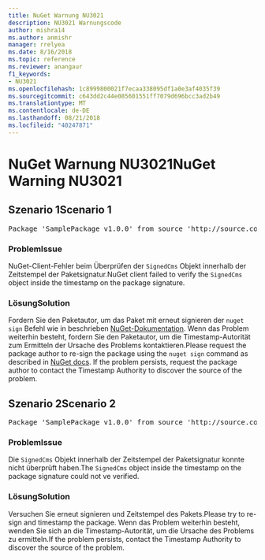 ```yaml
---
title: NuGet Warnung NU3021
description: NU3021 Warnungscode
author: mishra14
ms.author: anmishr
manager: rrelyea
ms.date: 8/16/2018
ms.topic: reference
ms.reviewer: anangaur
f1_keywords:
- NU3021
ms.openlocfilehash: 1c8999800021f7ecaa338095df1a0e3af4035f39
ms.sourcegitcommit: c643dd2c44e085601551ff7079d696bcc3ad2b49
ms.translationtype: MT
ms.contentlocale: de-DE
ms.lasthandoff: 08/21/2018
ms.locfileid: "40247871"
---
```

# <a name="nuget-warning-nu3021"></a><span data-ttu-id="45c04-103">NuGet Warnung NU3021</span><span class="sxs-lookup"><span data-stu-id="45c04-103">NuGet Warning NU3021</span></span>

## <a name="scenario-1"></a><span data-ttu-id="45c04-104">Szenario 1</span><span class="sxs-lookup"><span data-stu-id="45c04-104">Scenario 1</span></span>

<pre>Package 'SamplePackage v1.0.0' from source 'http://source.com/index.json': The primary signature's timestamp signature validation failed.</pre>

### <a name="issue"></a><span data-ttu-id="45c04-105">Problem</span><span class="sxs-lookup"><span data-stu-id="45c04-105">Issue</span></span>

<span data-ttu-id="45c04-106">NuGet-Client-Fehler beim Überprüfen der `SignedCms` Objekt innerhalb der Zeitstempel der Paketsignatur.</span><span class="sxs-lookup"><span data-stu-id="45c04-106">NuGet client failed to verify the `SignedCms` object inside the timestamp on the package signature.</span></span>


### <a name="solution"></a><span data-ttu-id="45c04-107">Lösung</span><span class="sxs-lookup"><span data-stu-id="45c04-107">Solution</span></span>

<span data-ttu-id="45c04-108">Fordern Sie den Paketautor, um das Paket mit erneut signieren der `nuget sign` Befehl wie in beschrieben [NuGet-Dokumentation](https://docs.microsoft.com/en-us/nuget/create-packages/sign-a-package). Wenn das Problem weiterhin besteht, fordern Sie den Paketautor, um die Timestamp-Autorität zum Ermitteln der Ursache des Problems kontaktieren.</span><span class="sxs-lookup"><span data-stu-id="45c04-108">Please request the package author to re-sign the package using the `nuget sign` command as described in [NuGet docs](https://docs.microsoft.com/en-us/nuget/create-packages/sign-a-package). If the problem persists, request the package author to contact the Timestamp Authority to discover the source of the problem.</span></span>



## <a name="scenario-2"></a><span data-ttu-id="45c04-109">Szenario 2</span><span class="sxs-lookup"><span data-stu-id="45c04-109">Scenario 2</span></span>

<pre>Package 'SamplePackage v1.0.0' from source 'http://source.com/index.json': The timestamp signature validation failed.</pre>

### <a name="issue"></a><span data-ttu-id="45c04-110">Problem</span><span class="sxs-lookup"><span data-stu-id="45c04-110">Issue</span></span>

<span data-ttu-id="45c04-111">Die `SignedCms` Objekt innerhalb der Zeitstempel der Paketsignatur konnte nicht überprüft haben.</span><span class="sxs-lookup"><span data-stu-id="45c04-111">The `SignedCms` object inside the timestamp on the package signature could not ve verified.</span></span>


### <a name="solution"></a><span data-ttu-id="45c04-112">Lösung</span><span class="sxs-lookup"><span data-stu-id="45c04-112">Solution</span></span>

<span data-ttu-id="45c04-113">Versuchen Sie erneut signieren und Zeitstempel des Pakets.</span><span class="sxs-lookup"><span data-stu-id="45c04-113">Please try to re-sign and timestamp the package.</span></span> <span data-ttu-id="45c04-114">Wenn das Problem weiterhin besteht, wenden Sie sich an die Timestamp-Autorität, um die Ursache des Problems zu ermitteln.</span><span class="sxs-lookup"><span data-stu-id="45c04-114">If the problem persists, contact the Timestamp Authority to discover the source of the problem.</span></span>


